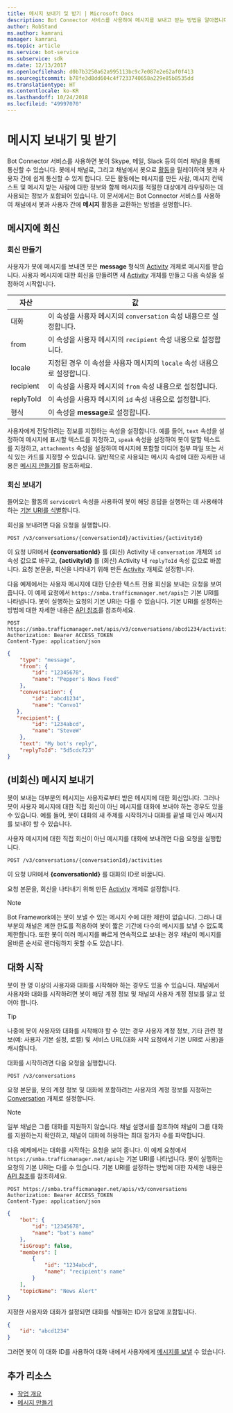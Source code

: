 ```yaml
---
title: 메시지 보내기 및 받기 | Microsoft Docs
description: Bot Connector 서비스를 사용하여 메시지를 보내고 받는 방법을 알아봅니다.
author: RobStand
ms.author: kamrani
manager: kamrani
ms.topic: article
ms.service: bot-service
ms.subservice: sdk
ms.date: 12/13/2017
ms.openlocfilehash: d0b7b3250a62a995113bc9c7e087e2e62af0f413
ms.sourcegitcommit: b78fe3d8dd604c4f7233740658a229e85b8535dd
ms.translationtype: HT
ms.contentlocale: ko-KR
ms.lasthandoff: 10/24/2018
ms.locfileid: "49997070"
---
```

# <a name="send-and-receive-messages"></a>메시지 보내기 및 받기

Bot Connector 서비스를 사용하면 봇이 Skype, 메일, Slack 등의 여러 채널을 통해 통신할 수 있습니다. 봇에서 채널로, 그리고 채널에서 봇으로 [활동](bot-framework-rest-connector-activities.md)을 릴레이하여 봇과 사용자 간에 쉽게 통신할 수 있게 합니다. 모든 활동에는 메시지를 만든 사람, 메시지 컨텍스트 및 메시지 받는 사람에 대한 정보와 함께 메시지를 적절한 대상에게 라우팅하는 데 사용되는 정보가 포함되어 있습니다. 이 문서에서는 Bot Connector 서비스를 사용하여 채널에서 봇과 사용자 간에 **메시지** 활동을 교환하는 방법을 설명합니다. 

## <a id="create-reply"></a> 메시지에 회신

### <a name="create-a-reply"></a>회신 만들기 

사용자가 봇에 메시지를 보내면 봇은 **message** 형식의 [Activity][Activity] 개체로 메시지를 받습니다. 사용자 메시지에 대한 회신을 만들려면 새 [Activity][Activity] 개체를 만들고 다음 속성을 설정하여 시작합니다.

| 자산 | 값 |
|----|----|
| 대화 | 이 속성을 사용자 메시지의 `conversation` 속성 내용으로 설정합니다. |
| from | 이 속성을 사용자 메시지의 `recipient` 속성 내용으로 설정합니다. |
| locale | 지정된 경우 이 속성을 사용자 메시지의 `locale` 속성 내용으로 설정합니다. |
| recipient | 이 속성을 사용자 메시지의 `from` 속성 내용으로 설정합니다. |
| replyToId | 이 속성을 사용자 메시지의 `id` 속성 내용으로 설정합니다. |
| 형식 | 이 속성을 **message**로 설정합니다. |

사용자에게 전달하려는 정보를 지정하는 속성을 설정합니다. 예를 들어, `text` 속성을 설정하여 메시지에 표시할 텍스트를 지정하고, `speak` 속성을 설정하여 봇이 말할 텍스트를 지정하고, `attachments` 속성을 설정하여 메시지에 포함할 미디어 첨부 파일 또는 서식 있는 카드를 지정할 수 있습니다. 일반적으로 사용되는 메시지 속성에 대한 자세한 내용은 [메시지 만들기](bot-framework-rest-connector-create-messages.md)를 참조하세요.

### <a name="send-the-reply"></a>회신 보내기

들어오는 활동의 `serviceUrl` 속성을 사용하여 봇이 해당 응답을 실행하는 데 사용해야 하는 [기본 URI를 식별](bot-framework-rest-connector-api-reference.md#base-uri)합니다. 

회신을 보내려면 다음 요청을 실행합니다. 

```http
POST /v3/conversations/{conversationId}/activities/{activityId}
```

이 요청 URI에서 **{conversationId}** 를 (회신) Activity 내 `conversation` 개체의 `id` 속성 값으로 바꾸고, **{activityId}** 를 (회신) Activity 내 `replyToId` 속성 값으로 바꿉니다. 요청 본문을, 회신을 나타내기 위해 만든 [Activity][Activity] 개체로 설정합니다.

다음 예제에서는 사용자 메시지에 대한 단순한 텍스트 전용 회신을 보내는 요청을 보여 줍니다. 이 예제 요청에서 `https://smba.trafficmanager.net/apis`는 기본 URI를 나타냅니다. 봇이 실행하는 요청의 기본 URI는 다를 수 있습니다. 기본 URI를 설정하는 방법에 대한 자세한 내용은 [API 참조](bot-framework-rest-connector-api-reference.md#base-uri)를 참조하세요.

```http
POST https://smba.trafficmanager.net/apis/v3/conversations/abcd1234/activities/5d5cdc723 
Authorization: Bearer ACCESS_TOKEN 
Content-Type: application/json 
```

```json
{
    "type": "message",
    "from": {
        "id": "12345678",
        "name": "Pepper's News Feed"
    },
    "conversation": {
        "id": "abcd1234",
        "name": "Convo1"
   },
   "recipient": {
        "id": "1234abcd",
        "name": "SteveW"
    },
    "text": "My bot's reply",
    "replyToId": "5d5cdc723"
}
```

## <a id="send-message"></a> (비회신) 메시지 보내기

봇이 보내는 대부분의 메시지는 사용자로부터 받은 메시지에 대한 회신입니다. 그러나 봇이 사용자 메시지에 대한 직접 회신이 아닌 메시지를 대화에 보내야 하는 경우도 있을 수 있습니다. 예를 들어, 봇이 대화의 새 주제를 시작하거나 대화를 끝낼 때 인사 메시지를 보내야 할 수 있습니다. 

사용자 메시지에 대한 직접 회신이 아닌 메시지를 대화에 보내려면 다음 요청을 실행합니다. 

```http
POST /v3/conversations/{conversationId}/activities
```

이 요청 URI에서 **{conversationId}** 를 대화의 ID로 바꿉니다. 
    
요청 본문을, 회신을 나타내기 위해 만든 [Activity][Activity] 개체로 설정합니다.

> [!NOTE]
> Bot Framework에는 봇이 보낼 수 있는 메시지 수에 대한 제한이 없습니다. 그러나 대부분의 채널은 제한 한도를 적용하여 봇이 짧은 기간에 다수의 메시지를 보낼 수 없도록 제한합니다. 또한 봇이 여러 메시지를 빠르게 연속적으로 보내는 경우 채널이 메시지를 올바른 순서로 렌더링하지 못할 수도 있습니다.

## <a name="start-a-conversation"></a>대화 시작

봇이 한 명 이상의 사용자와 대화를 시작해야 하는 경우도 있을 수 있습니다. 채널에서 사용자와 대화를 시작하려면 봇이 해당 계정 정보 및 채널의 사용자 계정 정보를 알고 있어야 합니다. 

> [!TIP]
> 나중에 봇이 사용자와 대화를 시작해야 할 수 있는 경우 사용자 계정 정보, 기타 관련 정보(예: 사용자 기본 설정, 로캘) 및 서비스 URL(대화 시작 요청에서 기본 URI로 사용)을 캐시합니다. 

대화를 시작하려면 다음 요청을 실행합니다. 

```http
POST /v3/conversations
```

요청 본문을, 봇의 계정 정보 및 대화에 포함하려는 사용자의 계정 정보를 지정하는 [Conversation][Conversation] 개체로 설정합니다.

> [!NOTE]
> 일부 채널은 그룹 대화를 지원하지 않습니다. 채널 설명서를 참조하여 채널이 그룹 대화를 지원하는지 확인하고, 채널이 대화에 허용하는 최대 참가자 수를 파악합니다.

다음 예제에서는 대화를 시작하는 요청을 보여 줍니다. 이 예제 요청에서 `https://smba.trafficmanager.net/apis`는 기본 URI를 나타냅니다. 봇이 실행하는 요청의 기본 URI는 다를 수 있습니다. 기본 URI를 설정하는 방법에 대한 자세한 내용은 [API 참조](bot-framework-rest-connector-api-reference.md#base-uri)를 참조하세요.

```http
POST https://smba.trafficmanager.net/apis/v3/conversations 
Authorization: Bearer ACCESS_TOKEN
Content-Type: application/json
```

```json
{
    "bot": {
        "id": "12345678",
        "name": "bot's name"
    },
    "isGroup": false,
    "members": [
        {
            "id": "1234abcd",
            "name": "recipient's name"
        }
    ],
    "topicName": "News Alert"
}
```

지정한 사용자와 대화가 설정되면 대화를 식별하는 ID가 응답에 포함됩니다. 

```json
{
    "id": "abcd1234"
}
```

그러면 봇이 이 대화 ID를 사용하여 대화 내에서 사용자에게 [메시지를 보낼](#send-message) 수 있습니다.

## <a name="additional-resources"></a>추가 리소스

- [작업 개요](bot-framework-rest-connector-activities.md)
- [메시지 만들기](bot-framework-rest-connector-create-messages.md)

[Activity]: bot-framework-rest-connector-api-reference.md#activity-object
[ConversationAccount]: bot-framework-rest-connector-api-reference.md#conversationaccount-object
[Conversation]: bot-framework-rest-connector-api-reference.md#conversation-object

